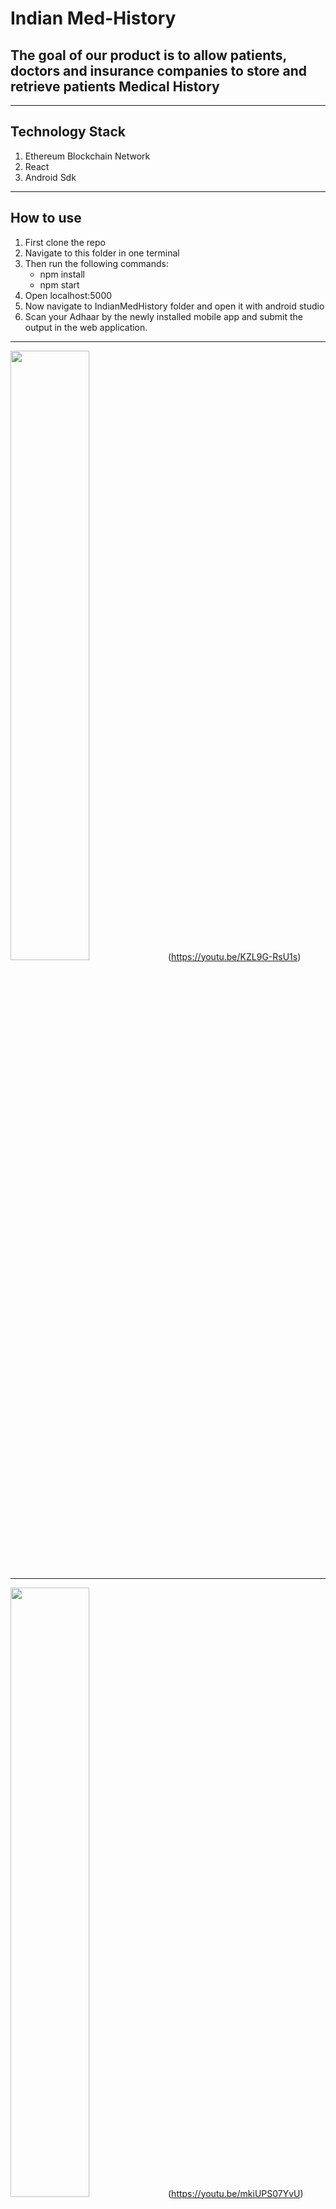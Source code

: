 # Indian Med-History
## The goal of our product is to allow patients, doctors and insurance companies to store and retrieve patients Medical History

---
Technology Stack
---
 1. Ethereum Blockchain Network
 2. React
 3. Android Sdk
---
How to use
---
1. First clone the repo
2. Navigate to this folder in one terminal
3. Then run the following commands: 
    - npm install 
    - npm start 
4. Open localhost:5000
5. Now navigate to IndianMedHistory folder and open it with android studio
6. Scan your Adhaar by the newly installed mobile app and submit the output in the web application.
---

<img src="https://img.youtube.com/vi/KZL9G-RsU1s/maxresdefault.jpg" width="50%">(https://youtu.be/KZL9G-RsU1s)

---

<img src="https://img.youtube.com/vi/mkiUPS07YvU/maxresdefault.jpg" width="50%">(https://youtu.be/mkiUPS07YvU)

---

Happy hacking :))
